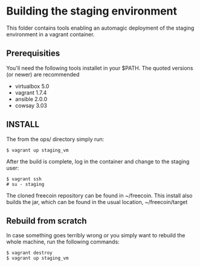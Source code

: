 # Building the staging environment

This folder contains tools enabling an automagic deployment of the staging environment in a vagrant container.


## Prerequisities

You'll need the following tools installet in your $PATH. The quoted versions (or newer) are recommended
* virtualbox 5.0
* vagrant 1.7.4
* ansible 2.0.0
* cowsay 3.03


## INSTALL

The from the ops/ directory simply run:

```
$ vagrant up staging_vm
```

After the build is complete, log in the container and change to the staging user:

```
$ vagrant ssh
# su - staging
```

The cloned freecoin repository can be found in ~/freecoin. This install also builds the jar, which can be found in the usual location, ~/freecoin/target

## Rebuild from scratch
In case something goes terribly wrong or you simply want to rebuild the whole machine, run the following commands:

```
$ vagrant destroy
$ vagrant up staging_vm
```

